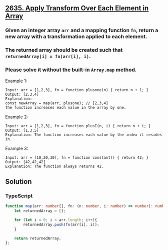 ## [2635. Apply Transform Over Each Element in Array](https://leetcode.com/problems/apply-transform-over-each-element-in-array/)

### Given an integer array `arr` and a mapping function `fn`, return a new array with a transformation applied to each element.
### The returned array should be created such that `returnedArray[i] = fn(arr[i], i)`.
### Please solve it without the built-in `Array.map` method.


Example 1:
```
Input: arr = [1,2,3], fn = function plusone(n) { return n + 1; }
Output: [2,3,4]
Explanation:
const newArray = map(arr, plusone); // [2,3,4]
The function increases each value in the array by one. 
```

Example 2:
```
Input: arr = [1,2,3], fn = function plusI(n, i) { return n + i; }
Output: [1,3,5]
Explanation: The function increases each value by the index it resides in.
```

Example 3:
```
Input: arr = [10,20,30], fn = function constant() { return 42; }
Output: [42,42,42]
Explanation: The function always returns 42.
```


## Solution

### TypeScript
```ts
function map(arr: number[], fn: (n: number, i: number) => number): number[] {
    let returnedArray = [];

    for (let i = 0; i < arr.length; i++){
        returnedArray.push(fn(arr[i], i));
    }

    return returnedArray;
};
```

